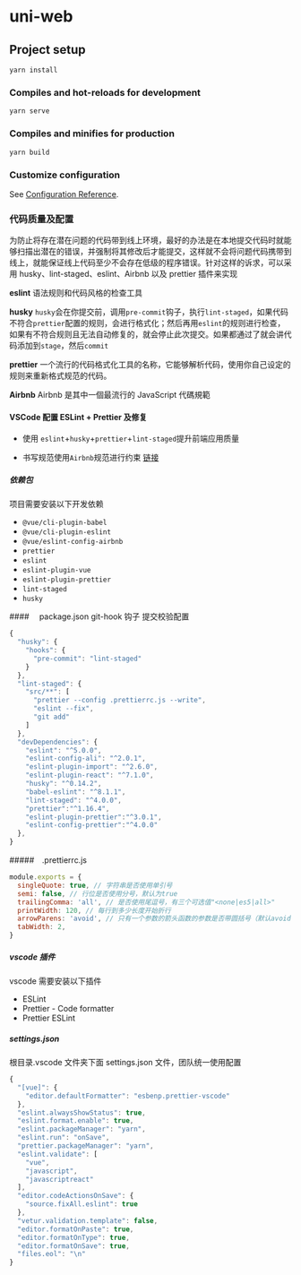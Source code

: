 # uni-web

## Project setup

```
yarn install
```

### Compiles and hot-reloads for development

```
yarn serve
```

### Compiles and minifies for production

```
yarn build
```

### Customize configuration

See [Configuration Reference](https://cli.vuejs.org/config/).

### 代码质量及配置

为防止将存在潜在问题的代码带到线上环境，最好的办法是在本地提交代码时就能够扫描出潜在的错误，并强制将其修改后才能提交，这样就不会将问题代码携带到线上，就能保证线上代码至少不会存在低级的程序错误。针对这样的诉求，可以采用 husky、lint-staged、eslint、Airbnb 以及 prettier 插件来实现

**eslint**
语法规则和代码风格的检查工具

**husky**
`husky`会在你提交前，调用`pre-commit`钩子，执行`lint-staged`，如果代码不符合`prettier`配置的规则，会进行格式化；然后再用`eslint`的规则进行检查，如果有不符合规则且无法自动修复的，就会停止此次提交。如果都通过了就会讲代码添加到`stage`，然后`commit`

**prettier**
一个流行的代码格式化工具的名称，它能够解析代码，使用你自己设定的规则来重新格式规范的代码。

**Airbnb**
Airbnb 是其中一個最流行的 JavaScript 代碼規範

#### VSCode 配置 ESLint + Prettier 及修复

- 使用 `eslint`+`husky`+`prettier`+`lint-staged`提升前端应用质量

- 书写规范使用`Airbnb`规范进行约束 [链接](https://github.com/airbnb/javascript)

##### 依赖包

项目需要安装以下开发依赖

- `@vue/cli-plugin-babel`
- `@vue/cli-plugin-eslint`
- `@vue/eslint-config-airbnb`
- `prettier`
- `eslint`
- `eslint-plugin-vue`
- `eslint-plugin-prettier`
- `lint-staged`
- `husky`

####　 package.json
git-hook 钩子 提交校验配置

```js
{
  "husky": {
    "hooks": {
      "pre-commit": "lint-staged"
    }
  },
  "lint-staged": {
    "src/**": [
      "prettier --config .prettierrc.js --write",
      "eslint --fix",
      "git add"
    ]
  },
  "devDependencies": {
    "eslint": "^5.0.0",
    "eslint-config-ali": "^2.0.1",
    "eslint-plugin-import": "^2.6.0",
    "eslint-plugin-react": "^7.1.0",
    "husky": "^0.14.2",
    "babel-eslint": "^8.1.1",
    "lint-staged": "^4.0.0",
    "prettier":"^1.16.4",
    "eslint-plugin-prettier":"^3.0.1",
    "eslint-config-prettier":"^4.0.0"
  },
}
```

#####　.prettierrc.js

```js
module.exports = {
  singleQuote: true, // 字符串是否使用单引号
  semi: false, // 行位是否使用分号，默认为true
  trailingComma: 'all', // 是否使用尾逗号，有三个可选值"<none|es5|all>"
  printWidth: 120, // 每行到多少长度开始折行
  arrowParens: 'avoid', // 只有一个参数的箭头函数的参数是否带圆括号（默认avoid不带）
  tabWidth: 2,
}
```

##### vscode 插件

vscode 需要安装以下插件

- ESLint
- Prettier - Code formatter
- Prettier ESLint

##### settings.json

根目录.vscode 文件夹下面 settings.json 文件，团队统一使用配置

```js
{
  "[vue]": {
    "editor.defaultFormatter": "esbenp.prettier-vscode"
  },
  "eslint.alwaysShowStatus": true,
  "eslint.format.enable": true,
  "eslint.packageManager": "yarn",
  "eslint.run": "onSave",
  "prettier.packageManager": "yarn",
  "eslint.validate": [
    "vue",
    "javascript",
    "javascriptreact"
  ],
  "editor.codeActionsOnSave": {
    "source.fixAll.eslint": true
  },
  "vetur.validation.template": false,
  "editor.formatOnPaste": true,
  "editor.formatOnType": true,
  "editor.formatOnSave": true,
  "files.eol": "\n"
}

```
